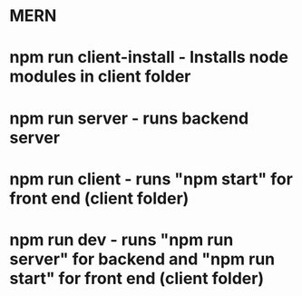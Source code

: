 # MERN

# npm run client-install - Installs node modules in client folder

# npm run server - runs backend server

# npm run client - runs "npm start" for front end (client folder)

# npm run dev - runs "npm run server" for backend and "npm run start" for front end (client folder)